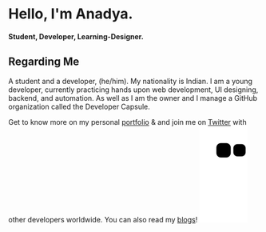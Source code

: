 <!-- <img src="https://github.com/AnadyaNair/AnadyaNair/blob/46c7e7da91fcc7ccfabad3270e9d6ac793a987e6/AnadyaNair%20%20Twitter%20Banner.png"></img> -->
# Hello, I'm Anadya.
#### Student, Developer, Learning-Designer.
## Regarding Me
A student and a developer, (he/him). My nationality is Indian. I am a young developer, currently practicing  hands upon web development, UI designing, backend, and automation. As well as I am the owner and I manage a GitHub organization called the Developer Capsule. 

Get to know more on my personal [portfolio](https://anadyanair.github.io) & and join me on [Twitter](https://twitter.com/AnadyaNair) with other developers worldwide.
You can also read my [blogs](https://anadyanair.notion.site/Scrap-Log-c85962130fe64830bc2c5041f4270c20)!
<img src="https://github.com/AnadyaNair/AnadyaNair/raw/output/github-contribution-grid-snake.svg"></img>


<!-- ## I've Enhanced My Abilities With:
 - Web Development
 - Interface Designing
 - Machine Learning
 - Open Source
 - Command Line
 - Creative Coding -->


<!-- - ### [GitHub](https://github.com/AnadyaNair)
  Millions of developers and companies build, ship, and maintain their software on GitHub—the largest and most advanced development platform in the world.
  <br> — GitHub Website
  
- ### [Twitter](https://twitter.com/AnadyaNair)
  Twitter is an American microblogging and social networking service on which users post and interact with messages known as "tweets". Registered users can post, like, and         retweet tweets, but unregistered users can only read those that are publicly available.
  <br> — Wikipedia
  
- ### [Discord](https://discord.com)
  <i>Link to a discord server, may come up soon.</i> -->
 
<!-- ## Selected Works
- ### [CRYPT](https://anadyanair.github.io/CRYPT/)
  CRYPT is a quick generator of strong and unique passcodes.
  
- ### [Auto Emailing](https://github.com/AnadyaNair/Auto-Emailing)
  Send automatic emails with python code. Version 2 also has speech input.
  
- ### [Auto Whatsapp Message](https://github.com/AnadyaNair/Auto-Whatsapp-Message)
  Send WhatsApp messages with python.
  
- ### [Ml5 Posenet Image Classification](https://github.com/AnadyaNair/ML5-Posenet-Image-Classification)
  This program can identify the poses of a human being. Inspired by Coding Train.
  
- ### [Learning Web Backbone](https://github.com/AnadyaNair/Learning-Web-Backbone)
  An open source attempt to help people learn HTML using a guide GitHub repository. -->

<!-- ## Snake Graph (Animated) -->
<!-- This is a snake graph which I generated using [GitHub Actions](https://github.com/features/actions). It gets updated automatically in the due time, with my commits! -->
<!-- <img src="https://github.com/AnadyaNair/AnadyaNair/raw/output/github-contribution-grid-snake.svg"></img> -->

<!-- <p align='center'><img src='https://visitor-badge.laobi.icu/badge?page_id=AnadyaNair&left_color=blue&left_text=Total%20Visitors&right_color=#0096c7'></p> -->

